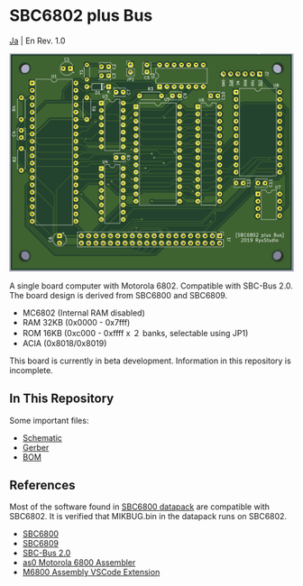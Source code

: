 # SBC6802 plus Bus

[Ja](READMEj.md) | En
Rev. 1.0

![board1](graphics/sbc6802board1a.png)

A single board computer with Motorola 6802. Compatible with SBC-Bus 2.0.
The board design is derived from SBC6800 and SBC6809.

* MC6802 (Internal RAM disabled)
* RAM 32KB (0x0000 - 0x7fff)
* ROM 16KB (0xc000 - 0xffff x ２ banks, selectable using JP1)
* ACIA (0x8018/0x8019)

This board is currently in beta development. Information in this repository is incomplete.

## In This Repository 

Some important files:
* [Schematic](sbc6802_sch.pdf)
* [Gerber](sbc6802_gerber_osh.zip)
* [BOM](sbc6802_BOM.pdf)

## References

Most of the software found in [SBC6800 datapack](http://www.amy.hi-ho.ne.jp/officetetsu/storage/sbc6800_datapack.zip) are compatible with SBC6802. It is verified that MIKBUG.bin in the datapack runs on SBC6802.

* [SBC6800](https://www.switch-science.com/catalog/3581/)
* [SBC6809](https://www.switch-science.com/catalog/3583/)
* [SBC-Bus 2.0](https://store.shopping.yahoo.co.jp/orangepicoshop/pico-a-008.html)
* [as0 Motorola 6800 Assembler](https://github.com/JimInCA/motorola-6800-assembler)
* [M6800 Assembly VSCode Extension](https://marketplace.visualstudio.com/items?itemName=RyuStudio.m6800-as0)
